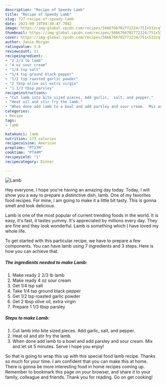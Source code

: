 ```yaml
---
description: "Recipe of Speedy Lamb"
title: "Recipe of Speedy Lamb"
slug: 727-recipe-of-speedy-lamb
date: 2021-09-19T04:30:47.704Z
image: https://img-global.cpcdn.com/recipes/5666766702772224/751x532cq70/lamb-recipe-main-photo.jpg
thumbnail: https://img-global.cpcdn.com/recipes/5666766702772224/751x532cq70/lamb-recipe-main-photo.jpg
cover: https://img-global.cpcdn.com/recipes/5666766702772224/751x532cq70/lamb-recipe-main-photo.jpg
author: Janie Morgan
ratingvalue: 3.6
reviewcount: 11
recipeingredient:
- "2 2/3 lb lamb"
- "4 oz sour cream"
- "1/4 tsp salt"
- "1/4 tsp ground black pepper"
- "1/2 tsp roasted garlic powder"
- "2 tbsp olive oil extra virgin"
- "1 1/3 tbsp parsley"
recipeinstructions:
- "Cut lamb into bite sized pieces. Add garlic,  salt, and pepper."
- "Heat oil and stir fry the lamb."
- "When done add lamb to a bowl and add parsley and sour cream.  Mix and let sit 5 minutes.  Serve I hope you enjoy!"
categories:
- Recipe
tags:
- lamb

katakunci: lamb 
nutrition: 173 calories
recipecuisine: American
preptime: "PT27M"
cooktime: "PT44M"
recipeyield: "1"
recipecategory: Dinner

---
```



![Lamb](https://img-global.cpcdn.com/recipes/5666766702772224/751x532cq70/lamb-recipe-main-photo.jpg)

Hey everyone, I hope you're having an amazing day today. Today, I will show you a way to prepare a distinctive dish, lamb. One of my favorites food recipes. For mine, I am going to make it a little bit tasty. This is gonna smell and look delicious.



Lamb is one of the most popular of current trending foods in the world. It is easy, it's fast, it tastes yummy. It's appreciated by millions every day. They are fine and they look wonderful. Lamb is something which I have loved my whole life.


To get started with this particular recipe, we have to prepare a few components. You can have lamb using 7 ingredients and 3 steps. Here is how you can achieve that.

<!--inarticleads1-->

##### The ingredients needed to make Lamb:

1. Make ready 2 2/3 lb lamb
1. Make ready 4 oz sour cream
1. Get 1/4 tsp salt
1. Take 1/4 tsp ground black pepper
1. Get 1/2 tsp roasted garlic powder
1. Get 2 tbsp olive oil, extra virgin
1. Prepare 1 1/3 tbsp parsley




<!--inarticleads2-->

##### Steps to make Lamb:

1. Cut lamb into bite sized pieces. Add garlic,  salt, and pepper.
1. Heat oil and stir fry the lamb.
1. When done add lamb to a bowl and add parsley and sour cream.  Mix and let sit 5 minutes.  Serve I hope you enjoy!




So that is going to wrap this up with this special food lamb recipe. Thanks so much for your time. I am confident that you can make this at home. There is gonna be more interesting food in home recipes coming up. Remember to bookmark this page on your browser, and share it to your family, colleague and friends. Thank you for reading. Go on get cooking!
